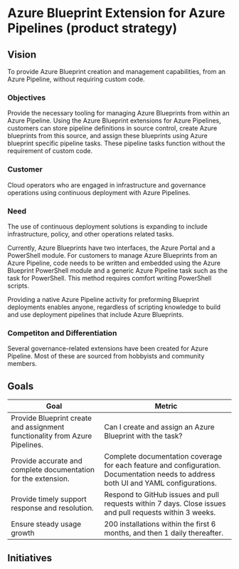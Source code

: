 
# Azure Blueprint Extension for Azure Pipelines (product strategy)

## Vision

To provide Azure Blueprint creation and management capabilities, from an Azure Pipeline, without requiring custom code.

### Objectives

Provide the necessary tooling for managing Azure Blueprints from within an Azure Pipeline. Using the Azure Blueprint extensions for Azure Pipelines, customers can store pipeline definitions in source control, create Azure blueprints from this source, and assign these blueprints using Azure blueprint specific pipeline tasks. These pipeline tasks function without the requirement of custom code.

### Customer

Cloud operators who are engaged in infrastructure and governance operations using continuous deployment with Azure Pipelines.

### Need

The use of continuous deployment solutions is expanding to include infrastructure, policy, and other operations related tasks. 

Currently, Azure Blueprints have two interfaces, the Azure Portal and a PowerShell module. For customers to manage Azure Blueprints from an Azure Pipeline, code needs to be written and embedded using the Azure Blueprint PowerShell module and a generic Azure Pipeline task such as the task for PowerShell. This method requires comfort writing PowerShell scripts.

Providing a native Azure Pipeline activity for preforming Blueprint deployments enables anyone, regardless of scripting knowledge to build and use deployment pipelines that include Azure Blueprints.

### Competiton and Differentiation

Several governance-related extensions have been created for Azure Pipeline. Most of these are sourced from hobbyists and community members.

## Goals

| Goal | Metric |
|---|---|
| Provide Blueprint create and assignment functionality from Azure Pipelines. | Can I create and assign an Azure Blueprint with the task? |
| Provide accurate and complete documentation for the extension. | Complete documentation coverage for each feature and configuration. Documentation needs to address both UI and YAML configurations. |
| Provide timely support response and resolution. | Respond to GitHub issues and pull requests within 7 days. Close issues and pull requests within 3 weeks. |
| Ensure steady usage growth | 200 installations within the first 6 months, and then 1 daily thereafter. |

## Initiatives

